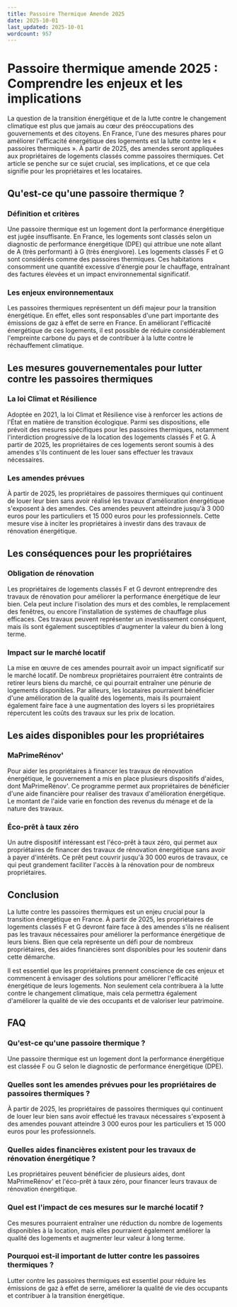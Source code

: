 ```yaml
---
title: Passoire Thermique Amende 2025
date: 2025-10-01
last_updated: 2025-10-01
wordcount: 957
---
```


# Passoire thermique amende 2025 : Comprendre les enjeux et les implications

La question de la transition énergétique et de la lutte contre le changement climatique est plus que jamais au cœur des préoccupations des gouvernements et des citoyens. En France, l'une des mesures phares pour améliorer l'efficacité énergétique des logements est la lutte contre les « passoires thermiques ». À partir de 2025, des amendes seront appliquées aux propriétaires de logements classés comme passoires thermiques. Cet article se penche sur ce sujet crucial, ses implications, et ce que cela signifie pour les propriétaires et les locataires.

## Qu'est-ce qu'une passoire thermique ?

### Définition et critères

Une passoire thermique est un logement dont la performance énergétique est jugée insuffisante. En France, les logements sont classés selon un diagnostic de performance énergétique (DPE) qui attribue une note allant de A (très performant) à G (très énergivore). Les logements classés F et G sont considérés comme des passoires thermiques. Ces habitations consomment une quantité excessive d'énergie pour le chauffage, entraînant des factures élevées et un impact environnemental significatif.

### Les enjeux environnementaux

Les passoires thermiques représentent un défi majeur pour la transition énergétique. En effet, elles sont responsables d'une part importante des émissions de gaz à effet de serre en France. En améliorant l'efficacité énergétique de ces logements, il est possible de réduire considérablement l'empreinte carbone du pays et de contribuer à la lutte contre le réchauffement climatique.

## Les mesures gouvernementales pour lutter contre les passoires thermiques

### La loi Climat et Résilience

Adoptée en 2021, la loi Climat et Résilience vise à renforcer les actions de l'État en matière de transition écologique. Parmi ses dispositions, elle prévoit des mesures spécifiques pour les passoires thermiques, notamment l'interdiction progressive de la location des logements classés F et G. À partir de 2025, les propriétaires de ces logements seront soumis à des amendes s'ils continuent de les louer sans effectuer les travaux nécessaires.

### Les amendes prévues

À partir de 2025, les propriétaires de passoires thermiques qui continuent de louer leur bien sans avoir réalisé les travaux d'amélioration énergétique s'exposent à des amendes. Ces amendes peuvent atteindre jusqu'à 3 000 euros pour les particuliers et 15 000 euros pour les professionnels. Cette mesure vise à inciter les propriétaires à investir dans des travaux de rénovation énergétique.

## Les conséquences pour les propriétaires

### Obligation de rénovation

Les propriétaires de logements classés F et G devront entreprendre des travaux de rénovation pour améliorer la performance énergétique de leur bien. Cela peut inclure l'isolation des murs et des combles, le remplacement des fenêtres, ou encore l'installation de systèmes de chauffage plus efficaces. Ces travaux peuvent représenter un investissement conséquent, mais ils sont également susceptibles d'augmenter la valeur du bien à long terme.

### Impact sur le marché locatif

La mise en œuvre de ces amendes pourrait avoir un impact significatif sur le marché locatif. De nombreux propriétaires pourraient être contraints de retirer leurs biens du marché, ce qui pourrait entraîner une pénurie de logements disponibles. Par ailleurs, les locataires pourraient bénéficier d'une amélioration de la qualité des logements, mais ils pourraient également faire face à une augmentation des loyers si les propriétaires répercutent les coûts des travaux sur les prix de location.

## Les aides disponibles pour les propriétaires

### MaPrimeRénov'

Pour aider les propriétaires à financer les travaux de rénovation énergétique, le gouvernement a mis en place plusieurs dispositifs d'aides, dont MaPrimeRénov'. Ce programme permet aux propriétaires de bénéficier d'une aide financière pour réaliser des travaux d'amélioration énergétique. Le montant de l'aide varie en fonction des revenus du ménage et de la nature des travaux.

### Éco-prêt à taux zéro

Un autre dispositif intéressant est l'éco-prêt à taux zéro, qui permet aux propriétaires de financer des travaux de rénovation énergétique sans avoir à payer d'intérêts. Ce prêt peut couvrir jusqu'à 30 000 euros de travaux, ce qui peut grandement faciliter l'accès à la rénovation pour de nombreux propriétaires.

## Conclusion

La lutte contre les passoires thermiques est un enjeu crucial pour la transition énergétique en France. À partir de 2025, les propriétaires de logements classés F et G devront faire face à des amendes s'ils ne réalisent pas les travaux nécessaires pour améliorer la performance énergétique de leurs biens. Bien que cela représente un défi pour de nombreux propriétaires, des aides financières sont disponibles pour les soutenir dans cette démarche.

Il est essentiel que les propriétaires prennent conscience de ces enjeux et commencent à envisager des solutions pour améliorer l'efficacité énergétique de leurs logements. Non seulement cela contribuera à la lutte contre le changement climatique, mais cela permettra également d'améliorer la qualité de vie des occupants et de valoriser leur patrimoine.

## FAQ

### Qu'est-ce qu'une passoire thermique ?

Une passoire thermique est un logement dont la performance énergétique est classée F ou G selon le diagnostic de performance énergétique (DPE).

### Quelles sont les amendes prévues pour les propriétaires de passoires thermiques ?

À partir de 2025, les propriétaires de passoires thermiques qui continuent de louer leur bien sans avoir effectué les travaux nécessaires s'exposent à des amendes pouvant atteindre 3 000 euros pour les particuliers et 15 000 euros pour les professionnels.

### Quelles aides financières existent pour les travaux de rénovation énergétique ?

Les propriétaires peuvent bénéficier de plusieurs aides, dont MaPrimeRénov' et l'éco-prêt à taux zéro, pour financer leurs travaux de rénovation énergétique.

### Quel est l'impact de ces mesures sur le marché locatif ?

Ces mesures pourraient entraîner une réduction du nombre de logements disponibles à la location, mais elles pourraient également améliorer la qualité des logements et augmenter leur valeur à long terme.

### Pourquoi est-il important de lutter contre les passoires thermiques ?

Lutter contre les passoires thermiques est essentiel pour réduire les émissions de gaz à effet de serre, améliorer la qualité de vie des occupants et contribuer à la transition énergétique.